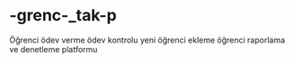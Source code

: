# -grenc-_tak-p
Öğrenci ödev verme ödev kontrolu yeni öğrenci ekleme öğrenci raporlama ve denetleme platformu
